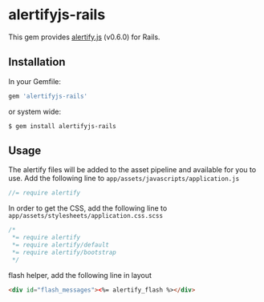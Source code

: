 # alertifyjs-rails

This gem provides [alertify.js](http://alertifyjs.com/) (v0.6.0) for Rails.


## Installation

In your Gemfile:

```ruby
gem 'alertifyjs-rails'
```

or system wide:

```console
$ gem install alertifyjs-rails
```


## Usage

The alertify files will be added to the asset pipeline and available for you to use. Add the following line to `app/assets/javascripts/application.js`

```javascript
//= require alertify
```

In order to get the CSS, add the following line to `app/assets/stylesheets/application.css.scss`

```css
/*
 *= require alertify
 *= require alertify/default
 *= require alertify/bootstrap
 */
```

flash helper, add the following line in layout

```html
<div id="flash_messages"><%= alertify_flash %></div>
```
